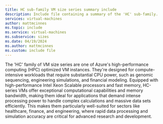 ```yaml
---
title: HC sub-family VM size series summary include
description: Include file containing a summary of the 'HC' sub-family.
services: virtual-machines
author: mattmcinnes
ms.topic: include
ms.service: virtual-machines
ms.subservice: sizes
ms.date: 04/19/2024
ms.author: mattmcinnes
ms.custom: include file
---
```

The 'HC' family of VM size series are one of Azure's high-performance computing (HPC) optimized VM instances. They're designed for compute-intensive workloads that require substantial CPU power, such as genomic sequencing, engineering simulations, and financial modeling. Equipped with high-performance Intel Xeon Scalable processors and fast memory, HC-series VMs offer exceptional computational capabilities and memory bandwidth, making them ideal for applications that demand intense processing power to handle complex calculations and massive data sets efficiently. This makes them particularly well-suited for sectors like healthcare, finance, and engineering, where rapid data processing and simulation accuracy are critical for advanced research and development.